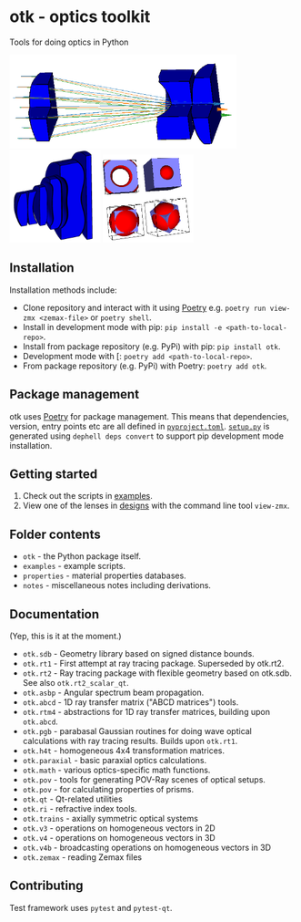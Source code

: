 # otk - optics toolkit

Tools for doing optics in Python

<img src="screenshots/zemax_conic_telecentric_lens.png" width="400  " title="conic telecentric lens with rays">
<img src="screenshots/cell-phone-lens.png" width="160" title="cell phone lens">
<img src="screenshots/csg.png" width="160" title="cell phone lens">

## Installation

Installation methods include:

* Clone repository and interact with it using [Poetry](https://python-poetry.org/) e.g. `poetry run view-zmx <zemax-file>` or `poetry shell`.
* Install in development mode with pip: `pip install -e <path-to-local-repo>`.
* Install from package repository (e.g. PyPi) with pip: `pip install otk`.
* Development mode with [: `poetry add <path-to-local-repo>`.
* From package repository (e.g. PyPi) with Poetry: `poetry add otk`.

## Package management

otk uses [Poetry](https://python-poetry.org/) for package management. This means that dependencies, version, entry points etc are all defined in [`pyproject.toml`](./pyproject.toml). [`setup.py`](./setup.py) is generated using `dephell deps convert` to support pip development mode installation.

## Getting started

1. Check out the scripts in [examples](./examples).
2. View one of the lenses in [designs](./designs) with the command line tool `view-zmx`.

## Folder contents

* `otk` - the Python package itself.
* `examples` - example scripts.
* `properties` - material properties databases.
* `notes` - miscellaneous notes including derivations.

## Documentation

(Yep, this is it at the moment.)

* `otk.sdb` - Geometry library based on signed distance bounds.
* `otk.rt1` - First attempt at ray tracing package. Superseded by otk.rt2.
* `otk.rt2` - Ray tracing package with flexible geometry based on otk.sdb. See also `otk.rt2_scalar_qt`.
* `otk.asbp` - Angular spectrum beam propagation.
* `otk.abcd` - 1D ray transfer matrix ("ABCD matrices") tools.
* `otk.rtm4` - abstractions for 1D ray transfer matrices, building upon `otk.abcd`.
* `otk.pgb` - parabasal Gaussian routines for doing wave optical calculations with ray tracing results. Builds upon `otk.rt1`.
* `otk.h4t` - homogeneous 4x4 transformation matrices.
* `otk.paraxial` - basic paraxial optics calculations.
* `otk.math` - various optics-specific math functions.
* `otk.pov` - tools for generating POV-Ray scenes of optical setups.
* `otk.pov` - for calculating properties of prisms.
* `otk.qt` - Qt-related utilities
* `otk.ri` - refractive index tools.
* `otk.trains` - axially symmetric optical systems
* `otk.v3` - operations on homogeneous vectors in 2D
* `otk.v4` - operations on homogeneous vectors in 3D
* `otk.v4b` - broadcasting operations on homogeneous vectors in 3D
* `otk.zemax` - reading Zemax files

## Contributing

Test framework uses `pytest` and `pytest-qt`.
